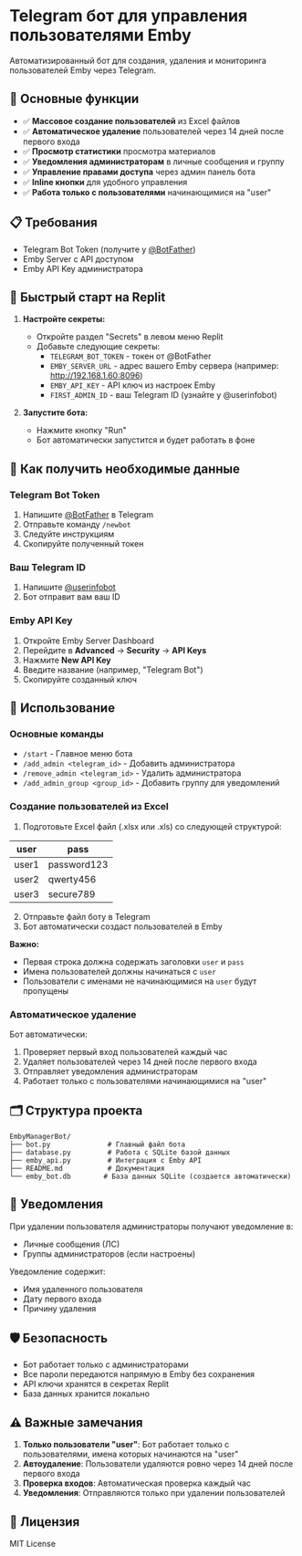 # Telegram бот для управления пользователями Emby

Автоматизированный бот для создания, удаления и мониторинга пользователей Emby через Telegram.

## 🎯 Основные функции

- ✅ **Массовое создание пользователей** из Excel файлов
- ✅ **Автоматическое удаление** пользователей через 14 дней после первого входа
- ✅ **Просмотр статистики** просмотра материалов
- ✅ **Уведомления администраторам** в личные сообщения и группу
- ✅ **Управление правами доступа** через админ панель бота
- ✅ **Inline кнопки** для удобного управления
- ✅ **Работа только с пользователями** начинающимися на "user"

## 📋 Требования

- Telegram Bot Token (получите у [@BotFather](https://t.me/BotFather))
- Emby Server с API доступом
- Emby API Key администратора

## 🚀 Быстрый старт на Replit

1. **Настройте секреты:**
   - Откройте раздел "Secrets" в левом меню Replit
   - Добавьте следующие секреты:
     - `TELEGRAM_BOT_TOKEN` - токен от @BotFather
     - `EMBY_SERVER_URL` - адрес вашего Emby сервера (например: http://192.168.1.60:8096)
     - `EMBY_API_KEY` - API ключ из настроек Emby
     - `FIRST_ADMIN_ID` - ваш Telegram ID (узнайте у @userinfobot)

2. **Запустите бота:**
   - Нажмите кнопку "Run"
   - Бот автоматически запустится и будет работать в фоне

## 📖 Как получить необходимые данные

### Telegram Bot Token
1. Напишите [@BotFather](https://t.me/BotFather) в Telegram
2. Отправьте команду `/newbot`
3. Следуйте инструкциям
4. Скопируйте полученный токен

### Ваш Telegram ID
1. Напишите [@userinfobot](https://t.me/userinfobot)
2. Бот отправит вам ваш ID

### Emby API Key
1. Откройте Emby Server Dashboard
2. Перейдите в **Advanced** → **Security** → **API Keys**
3. Нажмите **New API Key**
4. Введите название (например, "Telegram Bot")
5. Скопируйте созданный ключ

## 📖 Использование

### Основные команды

- `/start` - Главное меню бота
- `/add_admin <telegram_id>` - Добавить администратора
- `/remove_admin <telegram_id>` - Удалить администратора
- `/add_admin_group <group_id>` - Добавить группу для уведомлений

### Создание пользователей из Excel

1. Подготовьте Excel файл (.xlsx или .xls) со следующей структурой:

| user | pass |
|------|------|
| user1 | password123 |
| user2 | qwerty456 |
| user3 | secure789 |

2. Отправьте файл боту в Telegram
3. Бот автоматически создаст пользователей в Emby

**Важно:** 
- Первая строка должна содержать заголовки `user` и `pass`
- Имена пользователей должны начинаться с `user`
- Пользователи с именами не начинающимися на `user` будут пропущены

### Автоматическое удаление

Бот автоматически:
1. Проверяет первый вход пользователей каждый час
2. Удаляет пользователей через 14 дней после первого входа
3. Отправляет уведомления администраторам
4. Работает только с пользователями начинающимися на "user"

## 🗂 Структура проекта

```
EmbyManagerBot/
├── bot.py              # Главный файл бота
├── database.py         # Работа с SQLite базой данных
├── emby_api.py         # Интеграция с Emby API
├── README.md           # Документация
└── emby_bot.db        # База данных SQLite (создается автоматически)
```

## 🔔 Уведомления

При удалении пользователя администраторы получают уведомление в:
- Личные сообщения (ЛС)
- Группы администраторов (если настроены)

Уведомление содержит:
- Имя удаленного пользователя
- Дату первого входа
- Причину удаления

## 🛡️ Безопасность

- Бот работает только с администраторами
- Все пароли передаются напрямую в Emby без сохранения
- API ключи хранятся в секретах Replit
- База данных хранится локально

## ⚠️ Важные замечания

1. **Только пользователи "user"**: Бот работает только с пользователями, имена которых начинаются на "user"
2. **Автоудаление**: Пользователи удаляются ровно через 14 дней после первого входа
3. **Проверка входов**: Автоматическая проверка каждый час
4. **Уведомления**: Отправляются только при удалении пользователей

## 📝 Лицензия

MIT License
